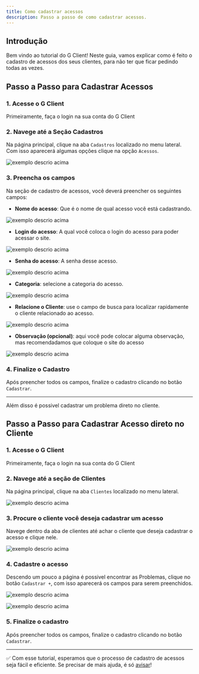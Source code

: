 ```yaml
---
title: Como cadastrar acessos
description: Passo a passo de como cadastrar acessos.
---
```


## Introdução

Bem vindo ao tutorial do G Client! Neste guia, vamos explicar como é feito o cadastro de acessos dos seus clientes, para não ter que ficar pedindo todas as vezes.

## Passo a Passo para Cadastrar Acessos

### 1. Acesse o G Client

Primeiramente, faça o login na sua conta do G Client

### 2. Navege até a Seção Cadastros

Na página principal, clique na aba `Cadastros` localizado no menu lateral. Com isso aparecerá algumas opções clique na opção `Acessos`.

![exemplo descrio acima](./img/register-accesses/example-01.png)

### 3. Preencha os campos

Na seção de cadastro de acessos, você deverá preencher os seguintes campos:

- **Nome do acesso**: Que é o nome de qual acesso você está cadastrando.

![exemplo descrio acima](./img/register-accesses/example-02.png)

- **Login do acesso**: A qual você coloca o login do acesso para poder acessar o site.

![exemplo descrio acima](./img/register-accesses/example-03.png)

- **Senha do acesso**: A senha desse acesso.

![exemplo descrio acima](./img/register-accesses/example-04.png)

- **Categoria**: selecione a categoria do acesso.

![exemplo descrio acima](./img/register-accesses/example-05.png)

- **Relacione o Cliente**: use o campo de busca para localizar rapidamente o cliente relacionado ao acesso.

![exemplo descrio acima](./img/register-accesses/example-06.png)

- **Observação (opcional)**: aqui você pode colocar alguma observação, mas recomendadamos que coloque o site do acesso

![exemplo descrio acima](./img/register-accesses/example-07.png)

### 4. Finalize o Cadastro

Após preencher todos os campos, finalize o cadastro clicando no botão `Cadastrar`.

---

Além disso é possivel cadastrar um problema direto no cliente.

## Passo a Passo para Cadastrar Acesso direto no Cliente

### 1. Acesse o G Client

Primeiramente, faça o login na sua conta do G Client

### 2. Navege até a seção de Clientes

Na página principal, clique na aba `Clientes` localizado no menu lateral.

![exemplo descrio acima](./img/register-accesses/example-08.png)

### 3. Procure o cliente você deseja cadastrar um acesso

Navege dentro da aba de clientes até achar o cliente que deseja cadastrar o acesso e clique nele.

![exemplo descrio acima](./img/register-accesses/example-09.png)

### 4. Cadastre o acesso

Descendo um pouco a página é possivel encontrar as Problemas, clique no botão `Cadastrar +`, com isso aparecerá os campos para serem preenchidos.

![exemplo descrio acima](./img/register-accesses/example-10.png)

![exemplo descrio acima](./img/register-accesses/example-11.png)

### 5. Finalize o cadastro

Após preencher todos os campos, finalize o cadastro clicando no botão `Cadastrar`.

---

✅ Com esse tutorial, esperamos que o processo de cadastro de acessos seja fácil e eficiente. Se precisar de mais ajuda, é só [avisar](https://api.whatsapp.com/send?phone=5544997046569&text=Preciso%20de%20ajuda%20sobre%20um%20tutorial)!

